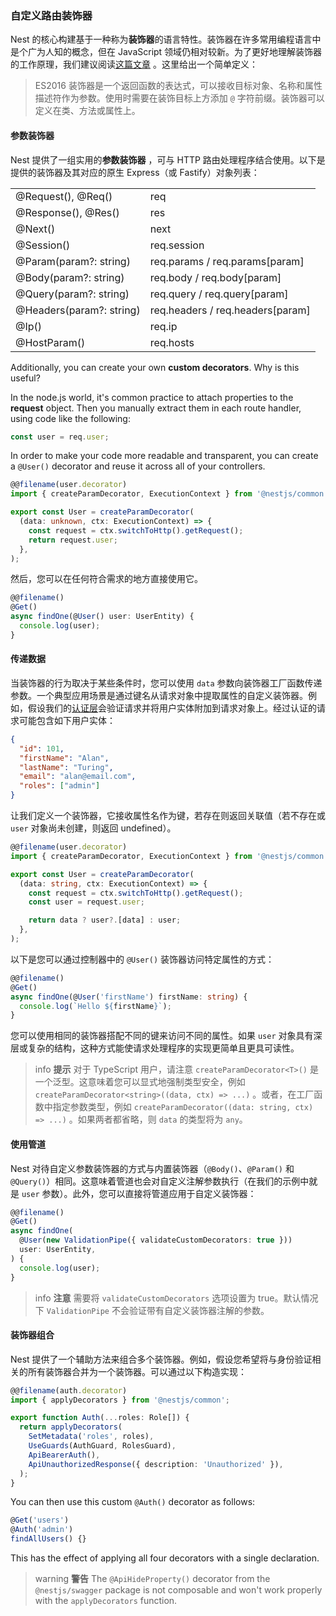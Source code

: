 ### 自定义路由装饰器

Nest 的核心构建基于一种称为**装饰器**的语言特性。装饰器在许多常用编程语言中是个广为人知的概念，但在 JavaScript 领域仍相对较新。为了更好地理解装饰器的工作原理，我们建议阅读[这篇文章](https://medium.com/google-developers/exploring-es7-decorators-76ecb65fb841) 。这里给出一个简单定义：

> ES2016 装饰器是一个返回函数的表达式，可以接收目标对象、名称和属性描述符作为参数。使用时需要在装饰目标上方添加 `@` 字符前缀。装饰器可以定义在类、方法或属性上。

#### 参数装饰器

Nest 提供了一组实用的**参数装饰器** ，可与 HTTP 路由处理程序结合使用。以下是提供的装饰器及其对应的原生 Express（或 Fastify）对象列表：

<table data-immersive-translate-walked="36a50866-3077-48a0-a000-9ee5221b57c9"><tbody data-immersive-translate-walked="36a50866-3077-48a0-a000-9ee5221b57c9"><tr data-immersive-translate-walked="36a50866-3077-48a0-a000-9ee5221b57c9"><td data-immersive-translate-walked="36a50866-3077-48a0-a000-9ee5221b57c9">@Request(), @Req()</td><td data-immersive-translate-walked="36a50866-3077-48a0-a000-9ee5221b57c9">req</td></tr><tr data-immersive-translate-walked="36a50866-3077-48a0-a000-9ee5221b57c9"><td data-immersive-translate-walked="36a50866-3077-48a0-a000-9ee5221b57c9">@Response(), @Res()</td><td data-immersive-translate-walked="36a50866-3077-48a0-a000-9ee5221b57c9">res</td></tr><tr data-immersive-translate-walked="36a50866-3077-48a0-a000-9ee5221b57c9"><td data-immersive-translate-walked="36a50866-3077-48a0-a000-9ee5221b57c9">@Next()</td><td data-immersive-translate-walked="36a50866-3077-48a0-a000-9ee5221b57c9">next</td></tr><tr data-immersive-translate-walked="36a50866-3077-48a0-a000-9ee5221b57c9"><td data-immersive-translate-walked="36a50866-3077-48a0-a000-9ee5221b57c9">@Session()</td><td data-immersive-translate-walked="36a50866-3077-48a0-a000-9ee5221b57c9">req.session</td></tr><tr data-immersive-translate-walked="36a50866-3077-48a0-a000-9ee5221b57c9"><td data-immersive-translate-walked="36a50866-3077-48a0-a000-9ee5221b57c9">@Param(param?: string)</td><td data-immersive-translate-walked="36a50866-3077-48a0-a000-9ee5221b57c9" data-immersive-translate-paragraph="1">req.params / req.params[param]</td></tr><tr data-immersive-translate-walked="36a50866-3077-48a0-a000-9ee5221b57c9"><td data-immersive-translate-walked="36a50866-3077-48a0-a000-9ee5221b57c9">@Body(param?: string)</td><td data-immersive-translate-walked="36a50866-3077-48a0-a000-9ee5221b57c9" data-immersive-translate-paragraph="1">req.body / req.body[param]</td></tr><tr data-immersive-translate-walked="36a50866-3077-48a0-a000-9ee5221b57c9"><td data-immersive-translate-walked="36a50866-3077-48a0-a000-9ee5221b57c9">@Query(param?: string)</td><td data-immersive-translate-walked="36a50866-3077-48a0-a000-9ee5221b57c9" data-immersive-translate-paragraph="1">req.query / req.query[param]</td></tr><tr data-immersive-translate-walked="36a50866-3077-48a0-a000-9ee5221b57c9"><td data-immersive-translate-walked="36a50866-3077-48a0-a000-9ee5221b57c9">@Headers(param?: string)</td><td data-immersive-translate-walked="36a50866-3077-48a0-a000-9ee5221b57c9" data-immersive-translate-paragraph="1">req.headers / req.headers[param]</td></tr><tr data-immersive-translate-walked="36a50866-3077-48a0-a000-9ee5221b57c9"><td data-immersive-translate-walked="36a50866-3077-48a0-a000-9ee5221b57c9">@Ip()</td><td data-immersive-translate-walked="36a50866-3077-48a0-a000-9ee5221b57c9">req.ip</td></tr><tr data-immersive-translate-walked="36a50866-3077-48a0-a000-9ee5221b57c9"><td data-immersive-translate-walked="36a50866-3077-48a0-a000-9ee5221b57c9">@HostParam()</td><td data-immersive-translate-walked="36a50866-3077-48a0-a000-9ee5221b57c9">req.hosts</td></tr></tbody></table>

Additionally, you can create your own **custom decorators**. Why is this useful?

In the node.js world, it's common practice to attach properties to the **request** object. Then you manually extract them in each route handler, using code like the following:

```typescript
const user = req.user;
```

In order to make your code more readable and transparent, you can create a `@User()` decorator and reuse it across all of your controllers.

```typescript
@@filename(user.decorator)
import { createParamDecorator, ExecutionContext } from '@nestjs/common';

export const User = createParamDecorator(
  (data: unknown, ctx: ExecutionContext) => {
    const request = ctx.switchToHttp().getRequest();
    return request.user;
  },
);
```

然后，您可以在任何符合需求的地方直接使用它。

```typescript
@@filename()
@Get()
async findOne(@User() user: UserEntity) {
  console.log(user);
}
```

#### 传递数据

当装饰器的行为取决于某些条件时，您可以使用 `data` 参数向装饰器工厂函数传递参数。一个典型应用场景是通过键名从请求对象中提取属性的自定义装饰器。例如，假设我们的[认证层](techniques/authentication#implementing-passport-strategies)会验证请求并将用户实体附加到请求对象上。经过认证的请求可能包含如下用户实体：

```json
{
  "id": 101,
  "firstName": "Alan",
  "lastName": "Turing",
  "email": "alan@email.com",
  "roles": ["admin"]
}
```

让我们定义一个装饰器，它接收属性名作为键，若存在则返回关联值（若不存在或 `user` 对象尚未创建，则返回 undefined）。

```typescript
@@filename(user.decorator)
import { createParamDecorator, ExecutionContext } from '@nestjs/common';

export const User = createParamDecorator(
  (data: string, ctx: ExecutionContext) => {
    const request = ctx.switchToHttp().getRequest();
    const user = request.user;

    return data ? user?.[data] : user;
  },
);
```

以下是您可以通过控制器中的 `@User()` 装饰器访问特定属性的方式：

```typescript
@@filename()
@Get()
async findOne(@User('firstName') firstName: string) {
  console.log(`Hello ${firstName}`);
}
```

您可以使用相同的装饰器搭配不同的键来访问不同的属性。如果 `user` 对象具有深层或复杂的结构，这种方式能使请求处理程序的实现更简单且更具可读性。

> info **提示** 对于 TypeScript 用户，请注意 `createParamDecorator<T>()` 是一个泛型。这意味着您可以显式地强制类型安全，例如 `createParamDecorator<string>((data, ctx) => ...)` 。或者，在工厂函数中指定参数类型，例如 `createParamDecorator((data: string, ctx) => ...)` 。如果两者都省略，则 `data` 的类型将为 `any`。

#### 使用管道

Nest 对待自定义参数装饰器的方式与内置装饰器（`@Body()`、`@Param()` 和 `@Query()`）相同。这意味着管道也会对自定义注解参数执行（在我们的示例中就是 `user` 参数）。此外，您可以直接将管道应用于自定义装饰器：

```typescript
@@filename()
@Get()
async findOne(
  @User(new ValidationPipe({ validateCustomDecorators: true }))
  user: UserEntity,
) {
  console.log(user);
}
```

> info **注意** 需要将 `validateCustomDecorators` 选项设置为 true。默认情况下 `ValidationPipe` 不会验证带有自定义装饰器注解的参数。

#### 装饰器组合

Nest 提供了一个辅助方法来组合多个装饰器。例如，假设您希望将与身份验证相关的所有装饰器合并为一个装饰器。可以通过以下构造实现：

```typescript
@@filename(auth.decorator)
import { applyDecorators } from '@nestjs/common';

export function Auth(...roles: Role[]) {
  return applyDecorators(
    SetMetadata('roles', roles),
    UseGuards(AuthGuard, RolesGuard),
    ApiBearerAuth(),
    ApiUnauthorizedResponse({ description: 'Unauthorized' }),
  );
}
```

You can then use this custom `@Auth()` decorator as follows:

```typescript
@Get('users')
@Auth('admin')
findAllUsers() {}
```

This has the effect of applying all four decorators with a single declaration.

> warning **警告** The `@ApiHideProperty()` decorator from the `@nestjs/swagger` package is not composable and won't work properly with the `applyDecorators` function.
